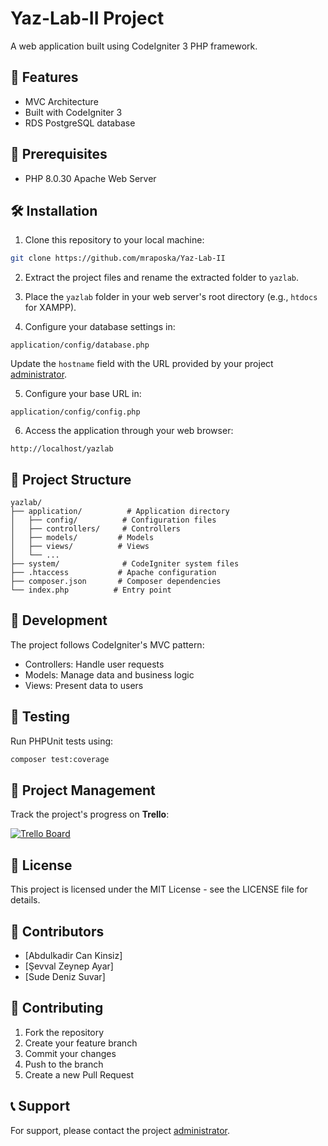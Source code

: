 # Yaz-Lab-II Project

A web application built using CodeIgniter 3 PHP framework.

## 🚀 Features

- MVC Architecture
- Built with CodeIgniter 3
- RDS PostgreSQL database 

## 👋 Prerequisites

- PHP 8.0.30 Apache Web Server

## 🛠️ Installation

1. Clone this repository to your local machine:
```bash
git clone https://github.com/mraposka/Yaz-Lab-II
```

2. Extract the project files and rename the extracted folder to `yazlab`.

3. Place the `yazlab` folder in your web server's root directory (e.g., `htdocs` for XAMPP).

4. Configure your database settings in:
```
application/config/database.php
```
Update the `hostname` field with the URL provided by your project [administrator](mailto:kadircankinsiz@gmail.com).

5. Configure your base URL in:
```
application/config/config.php
```

6. Access the application through your web browser:
```
http://localhost/yazlab
```

## 💁 Project Structure

```
yazlab/
├── application/          # Application directory
│   ├── config/          # Configuration files
│   ├── controllers/     # Controllers
│   ├── models/         # Models
│   ├── views/          # Views
│   └── ...
├── system/              # CodeIgniter system files
├── .htaccess           # Apache configuration
├── composer.json       # Composer dependencies
└── index.php          # Entry point
```

## 🔧 Development

The project follows CodeIgniter's MVC pattern:
- Controllers: Handle user requests
- Models: Manage data and business logic
- Views: Present data to users

## 🥾 Testing

Run PHPUnit tests using:
```bash
composer test:coverage
```

## 📌 Project Management

Track the project's progress on **Trello**:  

[![Trello Board](https://img.shields.io/badge/Trello-Yaz--Lab--II-blue?logo=trello)](https://trello.com/invite/b/67c4b85607bb6c186736c6fc/ATTI600973164aff15eca1d597c0419f6303C9EF7483/yaz-lab-ii)


## 📝 License

This project is licensed under the MIT License - see the LICENSE file for details.

## 👥 Contributors

- [Abdulkadir Can Kinsiz]
- [Şevval Zeynep Ayar]
- [Sude Deniz Suvar]

## 🤝 Contributing

1. Fork the repository
2. Create your feature branch
3. Commit your changes
4. Push to the branch
5. Create a new Pull Request

## 📞 Support

For support, please contact the project [administrator](mailto:kadircankinsiz@gmail.com).

